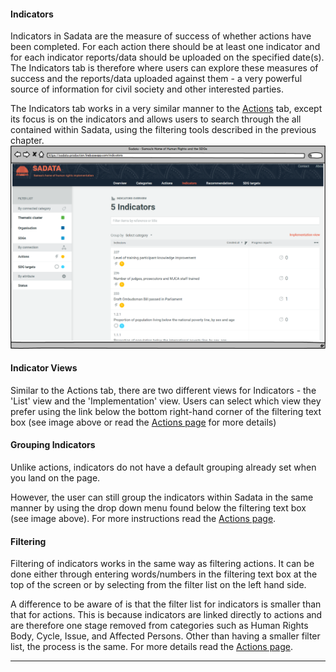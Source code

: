 #### Indicators

Indicators in Sadata are the measure of success of whether actions have been completed. For each action there should be at least one indicator and for each indicator reports/data should be uploaded on the specified date\(s\). The Indicators tab is therefore where users can explore these measures of success and the reports/data uploaded against them - a very powerful source of information for civil society and other interested parties.

The Indicators tab works in a very similar manner to the [Actions](/visitors/actions.md) tab, except its focus is on the indicators and allows users to search through the all contained within Sadata, using the filtering tools described in the previous chapter. ![](/assets/Indicators.png)

#### Indicator Views

Similar to the Actions tab, there are two different views for Indicators - the 'List' view and the 'Implementation' view. Users can select which view they prefer using the link below the bottom right-hand corner of the filtering text box \(see image above or read the [Actions page](/visitors/actions.md) for more details\)

#### Grouping Indicators

Unlike actions, indicators do not have a default grouping already set when you land on the page.

However, the user can still group the indicators within Sadata in the same manner by using the drop down menu found below the filtering text box \(see image above\). For more instructions read the [Actions page](/visitors/actions.md).

#### Filtering

Filtering of indicators works in the same way as filtering actions. It can be done either through entering words/numbers in the filtering text box at the top of the screen or by selecting from the filter list on the left hand side.

A difference to be aware of is that the filter list for indicators is smaller than that for actions. This is because indicators are linked directly to actions and are therefore one stage removed from categories such as Human Rights Body, Cycle, Issue, and Affected Persons. Other than having a smaller filter list, the process is the same. For more details read the [Actions page](/visitors/actions.md).

---



